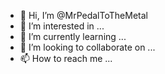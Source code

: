 - 👋 Hi, I’m @MrPedalToTheMetal
- 👀 I’m interested in ...
- 🌱 I’m currently learning ...
- 💞️ I’m looking to collaborate on ...
- 📫 How to reach me ...

<!---
MrPedalToTheMetal/MrPedalToTheMetal is a ✨ special ✨ repository because its `README.md` (this file) appears on your GitHub profile.
You can click the Preview link to take a look at your changes.
--->
